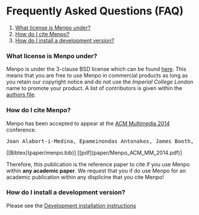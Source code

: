 Frequently Asked Questions (FAQ)
================================

  1. [What license is Menpo under?](#what-license-is-menpo-under)
  2. [How do I cite Menpo?](#citation)
  3. [How do I install a development version?](#how-do-i-install-a-development-version)

### What license is Menpo under?
Menpo is under the 3-clause BSD license which can be found
[here](https://github.com/menpo/menpo/blob/master/LICENSE.txt). This means
that you are free to use Menpo in commercial products as long as you retain
our copyright notice and do not use the *Imperial College London* name to
promote your product. A list of contributors is given within the
[authors file](https://github.com/menpo/menpo/blob/master/AUTHORS.txt).

### How do I cite Menpo?
Menpo has been accepted to appear at the
[ACM Multimedia 2014](http://acmmm.org/2014/) conference.

<pre>
Joan Alabort-i-Medina, Epameinondas Antonakos, James Booth, Patrick Snape and Stefanos Zafeiriou, "Menpo: A Comprehensive Platform for Parametric Image Alignment and Visual Deformable Models.", In Proceedings of the international conference on Multimedia, ACM, 2014.
</pre> [[Bibtex](paper/menpo.bib)] [[pdf](paper/Menpo_ACM_MM_2014.pdf)]

Therefore, this publication is the reference paper to cite if you use Menpo
within **any academic paper**. We request that you if do use Menpo for an
academic publication within any displicine that you cite Menpo!

### How do I install a development version?

Please see the [Development installation instructions](/installation/development.md)
